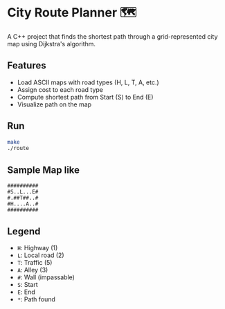 # City Route Planner 🗺️

A C++ project that finds the shortest path through a grid-represented city map using Dijkstra's algorithm.

## Features
- Load ASCII maps with road types (H, L, T, A, etc.)
- Assign cost to each road type
- Compute shortest path from Start (S) to End (E)
- Visualize path on the map

## Run

```bash
make
./route
```

## Sample Map like 

```
##########
#S..L...E#
#.##T##..#
#H....A..#
##########
```

## Legend
- `H`: Highway (1)
- `L`: Local road (2)
- `T`: Traffic (5)
- `A`: Alley (3)
- `#`: Wall (impassable)
- `S`: Start
- `E`: End
- `*`: Path found
